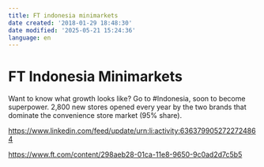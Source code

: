 ```yaml
---
title: FT indonesia minimarkets
date created: '2018-01-29 18:48:30'
date modified: '2025-05-21 15:24:36'
language: en
---
```



# FT Indonesia Minimarkets

Want to know what growth looks like? Go to #Indonesia, soon to become superpower. 2,800 new stores opened every year by the two brands that dominate the convenience store market (95% share).

<https://www.linkedin.com/feed/update/urn:li:activity:6363799052722724864>

<https://www.ft.com/content/298aeb28-01ca-11e8-9650-9c0ad2d7c5b5>

